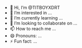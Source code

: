 - 👋 Hi, I’m @TITBOYXDRT
- 👀 I’m interested in ...
- 🌱 I’m currently learning ...
- 💞️ I’m looking to collaborate on ...
- 📫 How to reach me ...
- 😄 Pronouns: ...
- ⚡ Fun fact: ...

<!---
TITBOYXDRT/TITBOYXDRT is a ✨ special ✨ repository because its `README.md` (this file) appears on your GitHub profile.
You can click the Preview link to take a look at your changes.
--->
